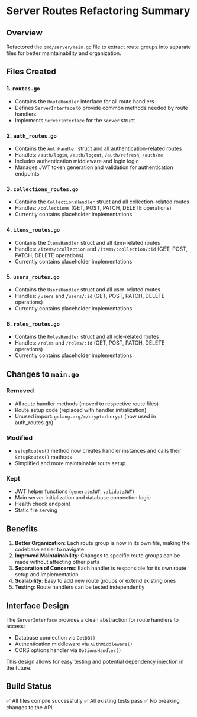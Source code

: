 # Server Routes Refactoring Summary

## Overview

Refactored the `cmd/server/main.go` file to extract route groups into separate files for better maintainability and organization.

## Files Created

### 1. `routes.go`

- Contains the `RouteHandler` interface for all route handlers
- Defines `ServerInterface` to provide common methods needed by route handlers
- Implements `ServerInterface` for the `Server` struct

### 2. `auth_routes.go`

- Contains the `AuthHandler` struct and all authentication-related routes
- Handles: `/auth/login`, `/auth/logout`, `/auth/refresh`, `/auth/me`
- Includes authentication middleware and login logic
- Manages JWT token generation and validation for authentication endpoints

### 3. `collections_routes.go`

- Contains the `CollectionsHandler` struct and all collection-related routes
- Handles: `/collections` (GET, POST, PATCH, DELETE operations)
- Currently contains placeholder implementations

### 4. `items_routes.go`

- Contains the `ItemsHandler` struct and all item-related routes
- Handles: `/items/:collection` and `/items/:collection/:id` (GET, POST, PATCH, DELETE operations)
- Currently contains placeholder implementations

### 5. `users_routes.go`

- Contains the `UsersHandler` struct and all user-related routes
- Handles: `/users` and `/users/:id` (GET, POST, PATCH, DELETE operations)
- Currently contains placeholder implementations

### 6. `roles_routes.go`

- Contains the `RolesHandler` struct and all role-related routes
- Handles: `/roles` and `/roles/:id` (GET, POST, PATCH, DELETE operations)
- Currently contains placeholder implementations

## Changes to `main.go`

### Removed

- All route handler methods (moved to respective route files)
- Route setup code (replaced with handler initialization)
- Unused import: `golang.org/x/crypto/bcrypt` (now used in auth_routes.go)

### Modified

- `setupRoutes()` method now creates handler instances and calls their `SetupRoutes()` methods
- Simplified and more maintainable route setup

### Kept

- JWT helper functions (`generateJWT`, `validateJWT`)
- Main server initialization and database connection logic
- Health check endpoint
- Static file serving

## Benefits

1. **Better Organization**: Each route group is now in its own file, making the codebase easier to navigate
2. **Improved Maintainability**: Changes to specific route groups can be made without affecting other parts
3. **Separation of Concerns**: Each handler is responsible for its own route setup and implementation
4. **Scalability**: Easy to add new route groups or extend existing ones
5. **Testing**: Route handlers can be tested independently

## Interface Design

The `ServerInterface` provides a clean abstraction for route handlers to access:

- Database connection via `GetDB()`
- Authentication middleware via `AuthMiddleware()`
- CORS options handler via `OptionsHandler()`

This design allows for easy testing and potential dependency injection in the future.

## Build Status

✅ All files compile successfully
✅ All existing tests pass
✅ No breaking changes to the API
